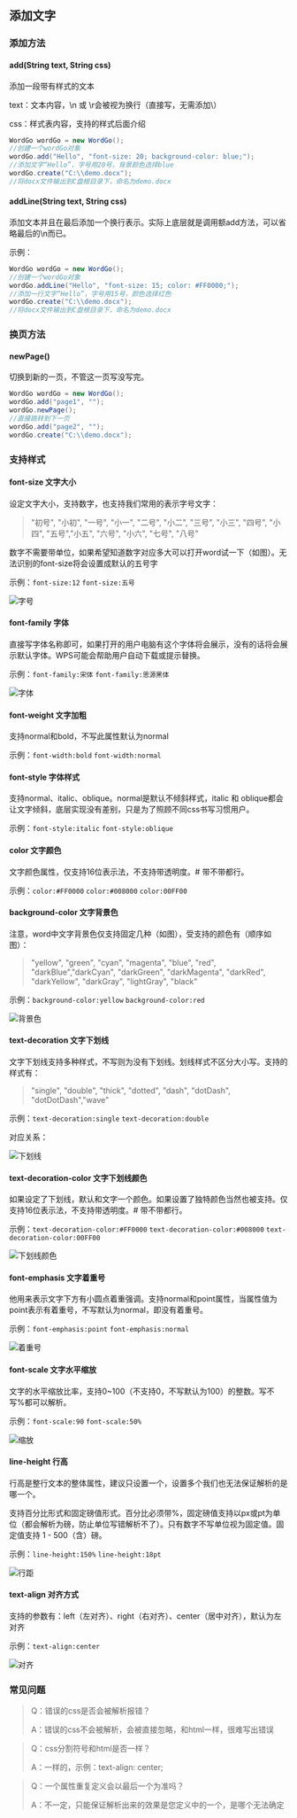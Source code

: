## 添加文字

### 添加方法

#### add(String text, String css)

添加一段带有样式的文本

text：文本内容，\n 或 \r会被视为换行（直接写，无需添加\）

css：样式表内容，支持的样式后面介绍

```java
WordGo wordGo = new WordGo();
//创建一个wordGo对象
wordGo.add("Hello", "font-size: 20; background-color: blue;");
//添加文字“Hello”，字号用20号，背景颜色选择blue
wordGo.create("C:\\demo.docx");
//将docx文件输出到C盘根目录下，命名为demo.docx
```



#### addLine(String text, String css)

添加文本并且在最后添加一个换行表示。实际上底层就是调用额add方法，可以省略最后的\n而已。

示例：

```java
WordGo wordGo = new WordGo();
//创建一个wordGo对象
wordGo.addLine("Hello", "font-size: 15; color: #FF0000;");
//添加一行文字“Hello”，字号用15号，颜色选择红色
wordGo.create("C:\\demo.docx");
//将docx文件输出到C盘根目录下，命名为demo.docx
```



### 换页方法

#### newPage()

切换到新的一页，不管这一页写没写完。

```java
WordGo wordGo = new WordGo();
wordGo.add("page1", "");
wordGo.newPage();
//直接跳转到下一页
wordGo.add("page2", "");
wordGo.create("C:\\demo.docx");
```



### 支持样式

#### font-size 文字大小

设定文字大小，支持数字，也支持我们常用的表示字号文字：

> "初号", "小初", "一号", "小一", "二号", "小二", "三号", "小三", "四号", "小四", "五号","小五", "六号", "小六", "七号", "八号"

数字不需要带单位，如果希望知道数字对应多大可以打开word试一下（如图）。无法识别的font-size将会设置成默认的五号字

示例：`font-size:12`  `font-size:五号`

![字号](D:\hello\wordgo\api\textapi.assets\字号.png)



#### font-family 字体

直接写字体名称即可，如果打开的用户电脑有这个字体将会展示，没有的话将会展示默认字体。WPS可能会帮助用户自动下载或提示替换。

示例：`font-family:宋体` `font-family:思源黑体`

![字体](D:\hello\wordgo\api\textapi.assets\字体.png)



#### font-weight 文字加粗

支持normal和bold，不写此属性默认为normal

示例：`font-width:bold`  `font-width:normal`



#### font-style 字体样式

支持normal、italic、oblique。normal是默认不倾斜样式，italic 和 oblique都会让文字倾斜，底层实现没有差别，只是为了照顾不同css书写习惯用户。

示例：`font-style:italic`  `font-style:oblique`  



#### color 文字颜色

文字颜色属性，仅支持16位表示法，不支持带透明度。# 带不带都行。

示例：`color:#FF0000`  `color:#008000`  `color:00FF00`



#### background-color 文字背景色

注意，word中文字背景色仅支持固定几种（如图），受支持的颜色有（顺序如图）：

> "yellow", "green", "cyan", "magenta", "blue", "red", "darkBlue","darkCyan", "darkGreen", "darkMagenta", "darkRed", "darkYellow", "darkGray", "lightGray", "black"

示例：`background-color:yellow`   `background-color:red`

![背景色](D:\hello\wordgo\api\textapi.assets\背景色.png)



#### text-decoration 文字下划线

文字下划线支持多种样式，不写则为没有下划线。划线样式不区分大小写。支持的样式有：

> "single", "double", "thick", "dotted", "dash", "dotDash", "dotDotDash","wave"

示例：`text-decoration:single`  `text-decoration:double`

对应关系：

![下划线](D:\hello\wordgo\api\textapi.assets\下划线.png)



#### text-decoration-color 文字下划线颜色

如果设定了下划线，默认和文字一个颜色。如果设置了独特颜色当然也被支持。仅支持16位表示法，不支持带透明度。# 带不带都行。

示例：`text-decoration-color:#FF0000`  `text-decoration-color:#008000`  `text-decoration-color:00FF00`

![下划线颜色](D:\hello\wordgo\api\textapi.assets\下划线颜色.png)



#### font-emphasis 文字着重号

他用来表示文字下方有小圆点着重强调。支持normal和point属性，当属性值为point表示有着重号，不写默认为normal，即没有着重号。

示例：`font-emphasis:point`  `font-emphasis:normal`

![着重号](D:\hello\wordgo\api\textapi.assets\着重号.png)

#### font-scale 文字水平缩放

文字的水平缩放比率，支持0~100（不支持0，不写默认为100）的整数。写不写%都可以解析。

示例：`font-scale:90`  `font-scale:50%`

![缩放](D:\hello\wordgo\api\textapi.assets\缩放.png)



#### line-height 行高

行高是整行文本的整体属性，建议只设置一个，设置多个我们也无法保证解析的是哪一个。

支持百分比形式和固定磅值形式。百分比必须带%，固定磅值支持以px或pt为单位（都会解析为磅，防止单位写错解析不了）。只有数字不写单位视为固定值。固定值支持 1 - 500（含）磅。

示例：`line-height:150%`  `line-height:18pt`

![行距](D:\hello\wordgo\api\textapi.assets\行距.png)



#### text-align  对齐方式

支持的参数有：left（左对齐）、right（右对齐）、center（居中对齐），默认为左对齐

示例：`text-align:center`

![对齐](D:\hello\wordgo\api\textapi.assets\对齐.png)



### 常见问题

> Q：错误的css是否会被解析报错？
>
> A：错误的css不会被解析，会被直接忽略，和html一样，很难写出错误

> Q：css分割符号和html是否一样？
>
> A：一样的，示例：text-align: center;

> Q：一个属性重复定义会以最后一个为准吗？
>
> A：不一定，只能保证解析出来的效果是您定义中的一个，是哪个无法确定

